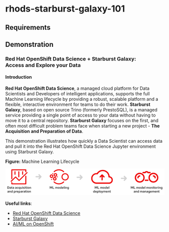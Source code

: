 # rhods-starburst-galaxy-101

## Requirements

## Demonstration
### Red Hat OpenShift Data Science + Starburst Galaxy:  <br>  Access and Explore your Data

#### Introduction
**Red Hat OpenShift Data Science**, a managed cloud platform for Data Scientists and Developers of intelligent applications, supports the full Machine Learning lifecycle by providing a robust, scalable platform and a flexible, interactive environment for teams to do their work. **Starburst Galaxy**, based on open source Trino (formerly PrestoSQL), is a managed service providing a single point of access to your data without having to move it to a central repository. **Starburst Galaxy** focuses on the first, and often most difficult problem teams face when starting a new project - **The Acquisition and Preparation of Data**. 

This demonstration illustrates how quickly a Data Scientist can access data and pull it into the Red Hat OpenShift Data Science Jupyter environment using Starburst Galaxy.


**Figure:** Machine Learning Lifecycle

![MLLC](files/ml-lifecycle-desktop.svg)


**Useful links**:
* [Red Hat OpenShift Data Science](https://www.redhat.com/en/technologies/cloud-computing/openshift/openshift-data-science)
* [Starburst Galaxy](https://www.starburst.io/platform/starburst-galaxy/)
* [AI/ML on OpenShift](https://cloud.redhat.com/learn/topics/ai-ml)
